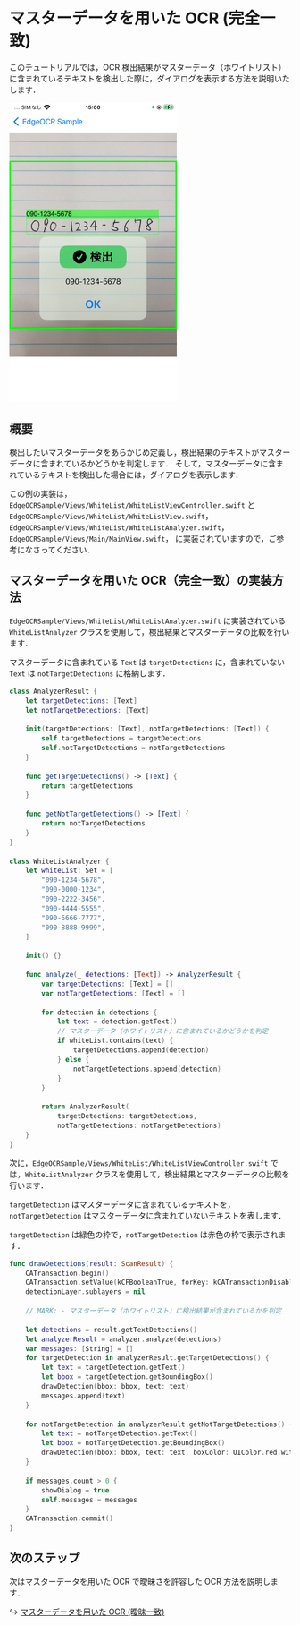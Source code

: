 # マスターデータを用いた OCR (完全一致)

このチュートリアルでは，OCR 検出結果がマスターデータ（ホワイトリスト）に含まれているテキストを検出した際に，ダイアログを表示する方法を説明いたします．

<img src="./imgs/13-whitelist/whitelist.jpeg" width="300">

## 概要

検出したいマスターデータをあらかじめ定義し，検出結果のテキストがマスターデータに含まれているかどうかを判定します．
そして，マスターデータに含まれているテキストを検出した場合には，ダイアログを表示します．

この例の実装は，
`EdgeOCRSample/Views/WhiteList/WhiteListViewController.swift` と
`EdgeOCRSample/Views/WhiteList/WhiteListView.swift`，
`EdgeOCRSample/Views/WhiteList/WhiteListAnalyzer.swift`，
`EdgeOCRSample/Views/Main/MainView.swift`，
に実装されていますので，ご参考になさってください．

## マスターデータを用いた OCR（完全一致）の実装方法

`EdgeOCRSample/Views/WhiteList/WhiteListAnalyzer.swift` に実装されている `WhiteListAnalyzer` クラスを使用して，検出結果とマスターデータの比較を行います．

マスターデータに含まれている `Text` は `targetDetections` に，含まれていない `Text` は `notTargetDetections` に格納します．

```swift
class AnalyzerResult {
    let targetDetections: [Text]
    let notTargetDetections: [Text]

    init(targetDetections: [Text], notTargetDetections: [Text]) {
        self.targetDetections = targetDetections
        self.notTargetDetections = notTargetDetections
    }

    func getTargetDetections() -> [Text] {
        return targetDetections
    }

    func getNotTargetDetections() -> [Text] {
        return notTargetDetections
    }
}

class WhiteListAnalyzer {
    let whiteList: Set = [
        "090-1234-5678",
        "090-0000-1234",
        "090-2222-3456",
        "090-4444-5555",
        "090-6666-7777",
        "090-8888-9999",
    ]

    init() {}

    func analyze(_ detections: [Text]) -> AnalyzerResult {
        var targetDetections: [Text] = []
        var notTargetDetections: [Text] = []

        for detection in detections {
            let text = detection.getText()
            // マスターデータ（ホワイトリスト）に含まれているかどうかを判定
            if whiteList.contains(text) {
                targetDetections.append(detection)
            } else {
                notTargetDetections.append(detection)
            }
        }

        return AnalyzerResult(
            targetDetections: targetDetections,
            notTargetDetections: notTargetDetections)
    }
}
```

次に，`EdgeOCRSample/Views/WhiteList/WhiteListViewController.swift` では，`WhiteListAnalyzer` クラスを使用して，検出結果とマスターデータの比較を行います．

`targetDetection` はマスターデータに含まれているテキストを，`notTargetDetection` はマスターデータに含まれていないテキストを表します．

`targetDetection` は緑色の枠で，`notTargetDetection` は赤色の枠で表示されます．

```swift
func drawDetections(result: ScanResult) {
    CATransaction.begin()
    CATransaction.setValue(kCFBooleanTrue, forKey: kCATransactionDisableActions)
    detectionLayer.sublayers = nil

    // MARK: - マスターデータ（ホワイトリスト）に検出結果が含まれているかを判定

    let detections = result.getTextDetections()
    let analyzerResult = analyzer.analyze(detections)
    var messages: [String] = []
    for targetDetection in analyzerResult.getTargetDetections() {
        let text = targetDetection.getText()
        let bbox = targetDetection.getBoundingBox()
        drawDetection(bbox: bbox, text: text)
        messages.append(text)
    }

    for notTargetDetection in analyzerResult.getNotTargetDetections() {
        let text = notTargetDetection.getText()
        let bbox = notTargetDetection.getBoundingBox()
        drawDetection(bbox: bbox, text: text, boxColor: UIColor.red.withAlphaComponent(0.5).cgColor)
    }

    if messages.count > 0 {
        showDialog = true
        self.messages = messages
    }
    CATransaction.commit()
}
```

## 次のステップ

次はマスターデータを用いた OCR で曖昧さを許容した OCR 方法を説明します．

↪️ [マスターデータを用いた OCR (曖昧一致)](14-fuzzy-search.md)
